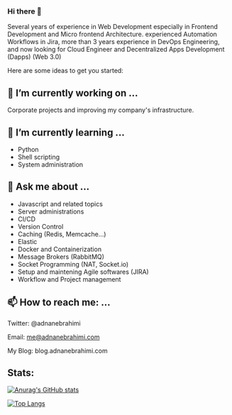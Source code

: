 ### Hi there 👋

Several years of experience in Web Development especially in Frontend Development and Micro frontend Architecture. experienced Automation Workflows in Jira, more than 3 years experience in DevOps Engineering, and now looking for Cloud Engineer and Decentralized Apps Development (Dapps) (Web 3.0)

Here are some ideas to get you started:

## 🔭 I’m currently working on ...
Corporate projects and improving my company's infrastructure.

## 🌱 I’m currently learning ...
- Python
- Shell scripting
- System administration
## 💬 Ask me about ...
- Javascript and related topics
- Server administrations
- CI/CD
- Version Control
- Caching (Redis, Memcache...)
- Elastic
- Docker and Containerization
- Message Brokers (RabbitMQ)
- Socket Programming (NAT, Socket.io)
- Setup and maintening Agile softwares (JIRA)
- Workflow and Project management
## 📫 How to reach me: ...
Twitter: @adnanebrahimi

Email: me@adnanebrahimi.com

My Blog: blog.adnanebrahimi.com

## Stats:
[![Anurag's GitHub stats](https://github-readme-stats.vercel.app/api?username=adnanebrahimi)](https://github.com/anuraghazra/github-readme-stats)

[![Top Langs](https://github-readme-stats.vercel.app/api/top-langs/?username=adnanebrahimi&langs_count=8)](https://github.com/anuraghazra/github-readme-stats)

